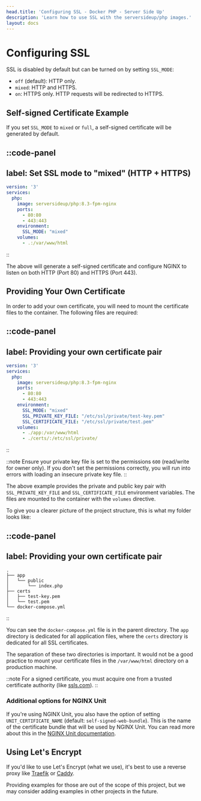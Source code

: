 ```yaml
---
head.title: 'Configuring SSL - Docker PHP - Server Side Up'
description: 'Learn how to use SSL with the serversideup/php images.'
layout: docs
---
```


# Configuring SSL
SSL is disabled by default but can be turned on by setting `SSL_MODE`:

- `off` (default): HTTP only.
- `mixed`: HTTP and HTTPS.
- `on`: HTTPS only. HTTP requests will be redirected to HTTPS.

## Self-signed Certificate Example
If you set `SSL_MODE` to `mixed` or `full`, a self-signed certificate will be generated by default.

::code-panel
---
label: Set SSL mode to "mixed" (HTTP + HTTPS)
---
```yaml
version: '3'
services:
  php:
    image: serversideup/php:8.3-fpm-nginx
    ports:
      - 80:80
      - 443:443
    environment:
      SSL_MODE: "mixed"
    volumes:
      - .:/var/www/html
```
::

The above will generate a self-signed certificate and configure NGINX to listen on both HTTP (Port 80) and HTTPS (Port 443).

## Providing Your Own Certificate
In order to add your own certificate, you will need to mount the certificate files to the container. The following files are required:

::code-panel
---
label: Providing your own certificate pair
---
```yaml
version: '3'
services:
  php:
    image: serversideup/php:8.3-fpm-nginx
    ports:
      - 80:80
      - 443:443
    environment:
      SSL_MODE: "mixed"
      SSL_PRIVATE_KEY_FILE: "/etc/ssl/private/test-key.pem"
      SSL_CERTIFICATE_FILE: "/etc/ssl/private/test.pem"
    volumes:
      - ./app:/var/www/html
      - ./certs/:/etc/ssl/private/
```
::

::note
Ensure your private key file is set to the permissions `600` (read/write for owner only). If you don't set the permissions correctly, you will run into errors with loading an insecure private key file.
::

The above example provides the private and public key pair with `SSL_PRIVATE_KEY_FILE` and `SSL_CERTIFICATE_FILE` environment variables. The files are mounted to the container with the `volumes` directive.

To give you a clearer picture of the project structure, this is what my folder looks like:

::code-panel
---
label: Providing your own certificate pair
---
```text
.
├── app
│   └── public
│       └── index.php
├── certs
│   ├── test-key.pem
│   └── test.pem
└── docker-compose.yml
```
::

You can see the `docker-compose.yml` file is in the parent directory. The `app` directory is dedicated for all application files, where the `certs` directory is dedicated for all SSL certificates.

The separation of these two directories is important. It would not be a good practice to mount your certificate files in the `/var/www/html` directory on a production machine.

::note
For a signed certificate, you must acquire one from a trusted certificate authority (like [ssls.com](https://www.ssls.com/)).
::

### Additional options for NGINX Unit
If you're using NGINX Unit, you also have the option of setting `UNIT_CERTIFICATE_NAME` (default: `self-signed-web-bundle`). This is the name of the certificate bundle that will be used by NGINX Unit. You can read more about this in the [NGINX Unit documentation](https://unit.nginx.org/configuration/#ssl-tls-configuration).

## Using Let's Encrypt
If you'd like to use Let's Encrypt (what we use), it's best to use a reverse proxy like [Traefik](https://traefik.io/traefik/) or [Caddy](https://caddyserver.com/).

Providing examples for those are out of the scope of this project, but we may consider adding examples in other projects in the future.
